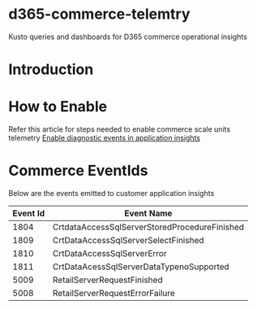 # d365-commerce-telemtry
Kusto queries and dashboards for D365 commerce operational insights

# Introduction

# How to Enable
Refer this article for steps needed to enable commerce scale units telemetry
[Enable diagnostic events in application insights](https://learn.microsoft.com/en-us/dynamics365/commerce/dev-itpro/retail-component-events-diagnostics-troubleshooting#enable-diagnostic-events-in-application-insights)
# Commerce EventIds
Below are the events emitted to customer application insights

| Event Id | Event Name |
| -- | -- |
| 1804 | CrtdataAccessSqlServerStoredProcedureFinished |
| 1809 | CrtDataAccessSqlServerSelectFinished |
| 1810 | CrtDataAccessSqlServerError |
| 1811 | CrtDataAcessSqlServerDataTypenoSupported |
| 5009 | RetailServerRequestFinished |
| 5008 | RetailServerRequestErrorFailure |